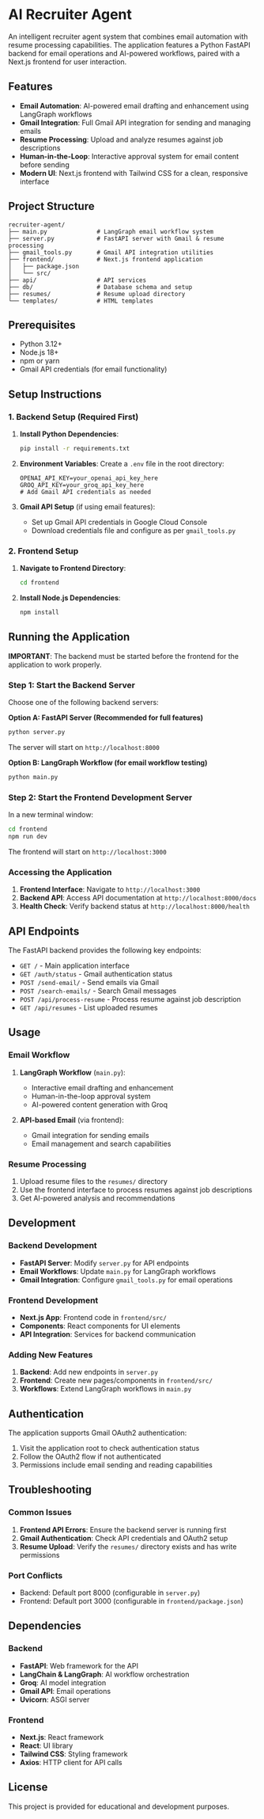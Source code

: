 # AI Recruiter Agent

An intelligent recruiter agent system that combines email automation with resume processing capabilities. The application features a Python FastAPI backend for email operations and AI-powered workflows, paired with a Next.js frontend for user interaction.

## Features

- **Email Automation**: AI-powered email drafting and enhancement using LangGraph workflows
- **Gmail Integration**: Full Gmail API integration for sending and managing emails
- **Resume Processing**: Upload and analyze resumes against job descriptions
- **Human-in-the-Loop**: Interactive approval system for email content before sending
- **Modern UI**: Next.js frontend with Tailwind CSS for a clean, responsive interface

## Project Structure

```
recruiter-agent/
├── main.py              # LangGraph email workflow system
├── server.py            # FastAPI server with Gmail & resume processing
├── gmail_tools.py       # Gmail API integration utilities
├── frontend/            # Next.js frontend application
│   ├── package.json
│   └── src/
├── api/                 # API services
├── db/                  # Database schema and setup
├── resumes/             # Resume upload directory
└── templates/           # HTML templates
```

## Prerequisites

- Python 3.12+
- Node.js 18+
- npm or yarn
- Gmail API credentials (for email functionality)

## Setup Instructions

### 1. Backend Setup (Required First)

1. **Install Python Dependencies**:
   ```bash
   pip install -r requirements.txt
   ```

2. **Environment Variables**:
   Create a `.env` file in the root directory:
   ```env
   OPENAI_API_KEY=your_openai_api_key_here
   GROQ_API_KEY=your_groq_api_key_here
   # Add Gmail API credentials as needed
   ```

3. **Gmail API Setup** (if using email features):
   - Set up Gmail API credentials in Google Cloud Console
   - Download credentials file and configure as per `gmail_tools.py`

### 2. Frontend Setup

1. **Navigate to Frontend Directory**:
   ```bash
   cd frontend
   ```

2. **Install Node.js Dependencies**:
   ```bash
   npm install
   ```

## Running the Application

**IMPORTANT**: The backend must be started before the frontend for the application to work properly.

### Step 1: Start the Backend Server

Choose one of the following backend servers:

**Option A: FastAPI Server (Recommended for full features)**
```bash
python server.py
```
The server will start on `http://localhost:8000`

**Option B: LangGraph Workflow (for email workflow testing)**
```bash
python main.py
```

### Step 2: Start the Frontend Development Server

In a new terminal window:

```bash
cd frontend
npm run dev
```

The frontend will start on `http://localhost:3000`

### Accessing the Application

1. **Frontend Interface**: Navigate to `http://localhost:3000`
2. **Backend API**: Access API documentation at `http://localhost:8000/docs`
3. **Health Check**: Verify backend status at `http://localhost:8000/health`

## API Endpoints

The FastAPI backend provides the following key endpoints:

- `GET /` - Main application interface
- `GET /auth/status` - Gmail authentication status
- `POST /send-email/` - Send emails via Gmail
- `POST /search-emails/` - Search Gmail messages
- `POST /api/process-resume` - Process resume against job description
- `GET /api/resumes` - List uploaded resumes

## Usage

### Email Workflow

1. **LangGraph Workflow** (`main.py`):
   - Interactive email drafting and enhancement
   - Human-in-the-loop approval system
   - AI-powered content generation with Groq

2. **API-based Email** (via frontend):
   - Gmail integration for sending emails
   - Email management and search capabilities

### Resume Processing

1. Upload resume files to the `resumes/` directory
2. Use the frontend interface to process resumes against job descriptions
3. Get AI-powered analysis and recommendations

## Development

### Backend Development

- **FastAPI Server**: Modify `server.py` for API endpoints
- **Email Workflows**: Update `main.py` for LangGraph workflows
- **Gmail Integration**: Configure `gmail_tools.py` for email operations

### Frontend Development

- **Next.js App**: Frontend code in `frontend/src/`
- **Components**: React components for UI elements
- **API Integration**: Services for backend communication

### Adding New Features

1. **Backend**: Add new endpoints in `server.py`
2. **Frontend**: Create new pages/components in `frontend/src/`
3. **Workflows**: Extend LangGraph workflows in `main.py`

## Authentication

The application supports Gmail OAuth2 authentication:

1. Visit the application root to check authentication status
2. Follow the OAuth2 flow if not authenticated
3. Permissions include email sending and reading capabilities

## Troubleshooting

### Common Issues

1. **Frontend API Errors**: Ensure the backend server is running first
2. **Gmail Authentication**: Check API credentials and OAuth2 setup
3. **Resume Upload**: Verify the `resumes/` directory exists and has write permissions

### Port Conflicts

- Backend: Default port 8000 (configurable in `server.py`)
- Frontend: Default port 3000 (configurable in `frontend/package.json`)

## Dependencies

### Backend
- **FastAPI**: Web framework for the API
- **LangChain & LangGraph**: AI workflow orchestration
- **Groq**: AI model integration
- **Gmail API**: Email operations
- **Uvicorn**: ASGI server

### Frontend
- **Next.js**: React framework
- **React**: UI library
- **Tailwind CSS**: Styling framework
- **Axios**: HTTP client for API calls

## License

This project is provided for educational and development purposes.
